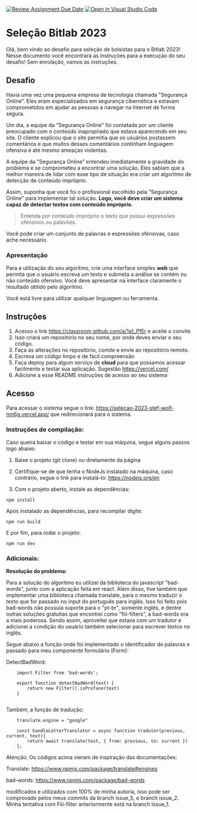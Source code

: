 [![Review Assignment Due Date](https://classroom.github.com/assets/deadline-readme-button-24ddc0f5d75046c5622901739e7c5dd533143b0c8e959d652212380cedb1ea36.svg)](https://classroom.github.com/a/1a1_PfEr)
[![Open in Visual Studio Code](https://classroom.github.com/assets/open-in-vscode-718a45dd9cf7e7f842a935f5ebbe5719a5e09af4491e668f4dbf3b35d5cca122.svg)](https://classroom.github.com/online_ide?assignment_repo_id=10833392&assignment_repo_type=AssignmentRepo)
# Seleção Bitlab 2023

Olá, bem vindo ao desafio para seleção de bolsistas para o Bitlab 2023! Nesse documento você encontrará as instruções para a execução do seu desafio! Sem enrolação, vamos as instruções.

## Desafio

Havia uma vez uma pequena empresa de tecnologia chamada "Segurança Online". Eles eram especializados em segurança cibernética e estavam comprometidos em ajudar as pessoas a navegar na Internet de forma segura.

Um dia, a equipe da "Segurança Online" foi contatada por um cliente preocupado com o conteúdo inapropriado que estava aparecendo em seu site. O cliente explicou que o site permitia que os usuários postassem comentários e que muitos desses comentários continham linguagem ofensiva e até mesmo ameaças violentas.

A equipe da "Segurança Online" entendeu imediatamente a gravidade do problema e se comprometeu a encontrar uma solução. Eles sabiam que a melhor maneira de lidar com esse tipo de situação era criar um algoritmo de detecção de conteúdo impróprio.

Assim, suponha  que você foi o profissional escolhido pela "Segurança Online" para implementar tal solução.  **Logo, você deve criar um sistema capaz de detectar textos com conteúdo impróprio.**

> Entenda por conteúdo impróprio o texto que possui expressões ofensivos ou palavões.

Você pode criar um conjunto de palavras e expressões ofensivas, caso ache necessário.

### Apresentação

Para a utilização do seu algoritmo, crie uma interface simples __web__ que permita que o usuário escreva um texto e submeta a análise se contém ou não conteúdo ofensivo. Você deve apresentar na interface claramente o resultado obtido pelo algoritmo.

Você está livre para utilizar qualquer linguagem ou ferramenta.

## Instruções

1. Acesso o link https://classroom.github.com/a/1a1_PfEr e aceite o convite
1. Isso criará um repositório no seu nome, por onde deves enviar o seu código.
1. Faça as alterações no repositório, comite e envie ao repositório remoto.
1. Escreva um código limpo e de fácil compreensão
1. Faça deploy para algum serviço de __cloud__ para que possamos acessar facilmente e testar sua aplicação. Sugestão https://vercel.com/
1. Adicione a esse README instruções de acesso ao seu sistema

## Acesso

Para acessar o sistema segue o link: https://selecao-2023-stef-wolf-mn6g.vercel.app/ que redirecionará para o sistema. 

### Instruções de compilação:

Caso queira baixar o código e testar em sua máquina, segue alguns passos logo abaixo:

1. Baixe o projeto (git clone) ou diretamente da página

2. Certifique-se de que tenha o NodeJs instalado na máquina, caso contrário, segue o link para instalá-lo: https://nodejs.org/en 

3. Com o projeto aberto, instale as dependências:

``` npm install ```

Após instalado as dependências, para recompilar digite:

``` npm run build ```

E por fim, para rodar o projeto:

``` npm run dev ```

### Adicionais:

<b>Resolução do problema:</b>

Para a solução do algoritmo eu utilizei da biblioteca do javascript "bad-words", junto com a aplicação feita em react. Além disso, tive também que implementar uma biblioteca chamada translate, para o mesmo traduzir o texto que for passado no input do português para inglês.
Isso foi feito pois bad-words não possuia suporte para o "pt-br", somente inglês, e dentre outras soluções gratuitas que encontrei como "fiii-filters", a bad-words era a mais poderosa.
Sendo assim, aproveitei que estava com um tradutor e adicionei a condição do usuário também selecionar para escrever textos no inglês. 

Segue abaixo a função onde foi implementado o identificador de palavras e passado para meu componente formulário (Form):

DetectBadWord:
```
    import Filter from 'bad-words';

    export function detectBadWord(text) {
        return new Filter().isProfane(text)
    }
    
```

Também, a função de tradução:
```
    translate.engine = "google"

    const handleLetterTranslator = async function tradutor(previous, current, text){
        return await translate(text, { from: previous, to: current })
    };
```

Atenção: Os códigos acima vieram de inspiração das documentações:

Translate: https://www.npmjs.com/package/translate#engines

bad-words: https://www.npmjs.com/package/bad-words

modificados e utilizados com 100% de minha autoria, isso pode ser comprovado pelos meus commits da branch issue_5, e branch issue_2. Minha tentativa com Fiii-filter anteriormente está na branch issue_1.




